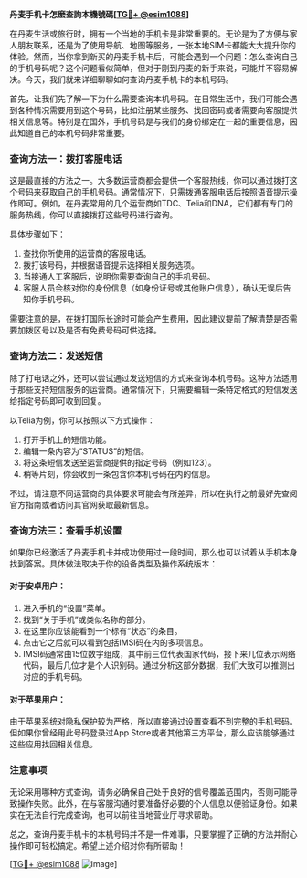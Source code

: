 **丹麦手机卡怎麽查詢本機號碼[[TG💪+ @esim1088](https://t.me/s/esim1088)]**

在丹麦生活或旅行时，拥有一个当地的手机卡是非常重要的。无论是为了方便与家人朋友联系，还是为了使用导航、地图等服务，一张本地SIM卡都能大大提升你的体验。然而，当你拿到新买的丹麦手机卡后，可能会遇到一个问题：怎么查询自己的手机号码呢？这个问题看似简单，但对于刚到丹麦的新手来说，可能并不容易解决。今天，我们就来详细聊聊如何查询丹麦手机卡的本机号码。

首先，让我们先了解一下为什么需要查询本机号码。在日常生活中，我们可能会遇到各种情况需要用到这个号码，比如注册某些服务、找回密码或者需要向客服提供相关信息等。特别是在国外，手机号码是与我们的身份绑定在一起的重要信息，因此知道自己的本机号码非常重要。

### 查询方法一：拨打客服电话

这是最直接的方法之一。大多数运营商都会提供一个客服热线，你可以通过拨打这个号码来获取自己的手机号码。通常情况下，只需拨通客服电话后按照语音提示操作即可。例如，在丹麦常用的几个运营商如TDC、Telia和DNA，它们都有专门的服务热线，你可以直接拨打这些号码进行咨询。

具体步骤如下：
1. 查找你所使用的运营商的客服电话。
2. 拨打该号码，并根据语音提示选择相关服务选项。
3. 当接通人工客服后，说明你需要查询自己的手机号码。
4. 客服人员会核对你的身份信息（如身份证号或其他账户信息），确认无误后告知你手机号码。

需要注意的是，在拨打国际长途时可能会产生费用，因此建议提前了解清楚是否需要加拨区号以及是否有免费号码可供选择。

### 查询方法二：发送短信

除了打电话之外，还可以尝试通过发送短信的方式来查询本机号码。这种方法适用于那些支持短信服务的运营商。通常情况下，只需要编辑一条特定格式的短信发送给指定号码即可收到回复。

以Telia为例，你可以按照以下方式操作：
1. 打开手机上的短信功能。
2. 编辑一条内容为“STATUS”的短信。
3. 将这条短信发送至运营商提供的指定号码（例如123）。
4. 稍等片刻，你会收到一条包含你本机号码在内的信息。

不过，请注意不同运营商的具体要求可能会有所差异，所以在执行之前最好先查阅官方指南或者访问其官网获取最新信息。

### 查询方法三：查看手机设置

如果你已经激活了丹麦手机卡并成功使用过一段时间，那么也可以试着从手机本身找到答案。具体做法取决于你的设备类型及操作系统版本：

#### 对于安卓用户：
1. 进入手机的“设置”菜单。
2. 找到“关于手机”或类似名称的部分。
3. 在这里你应该能看到一个标有“状态”的条目。
4. 点击它之后就可以看到包括IMSI码在内的多项信息。
5. IMSI码通常由15位数字组成，其中前三位代表国家代码，接下来几位表示网络代码，最后几位才是个人识别码。通过分析这部分数据，我们大致可以推测出对应的手机号码。

#### 对于苹果用户：
由于苹果系统对隐私保护较为严格，所以直接通过设置查看不到完整的手机号码。但如果你曾经用此号码登录过App Store或者其他第三方平台，那么应该能够通过这些应用找回相关信息。

### 注意事项

无论采用哪种方式查询，请务必确保自己处于良好的信号覆盖范围内，否则可能导致操作失败。此外，在与客服沟通时要准备好必要的个人信息以便验证身份。如果实在无法自行完成查询，也可以前往当地营业厅寻求帮助。

总之，查询丹麦手机卡的本机号码并不是一件难事，只要掌握了正确的方法并耐心操作即可轻松搞定。希望上述介绍对你有所帮助！

[[TG💪+ @esim1088](https://t.me/s/esim1088) ![Image](https://i.postimg.cc/4NQfJmqS/Snipaste-2025-05-13-00-14-12.png)]